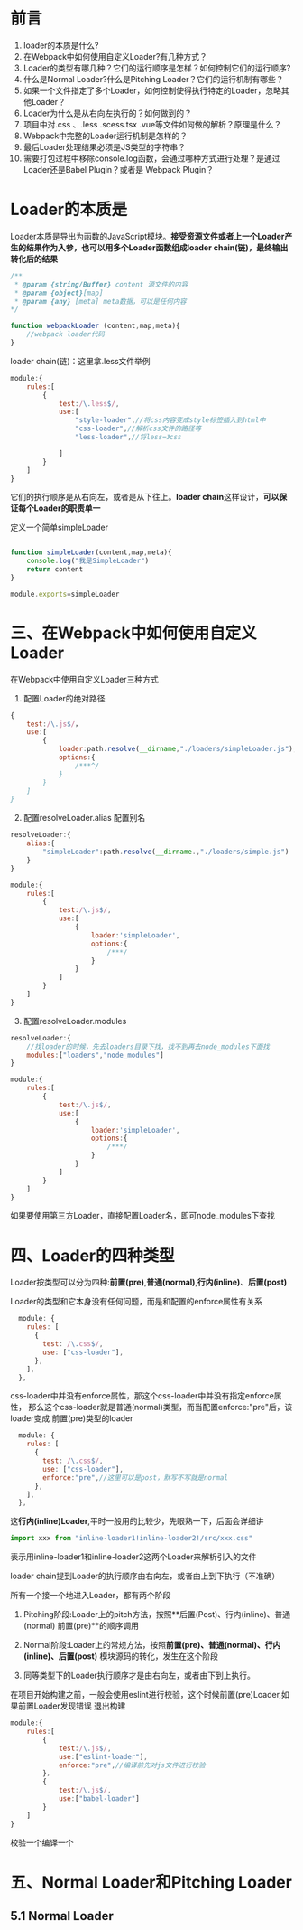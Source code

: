 # 前言
1. loader的本质是什么?
2. 在Webpack中如何使用自定义Loader?有几种方式？
3. Loader的类型有哪几种？它们的运行顺序是怎样？如何控制它们的运行顺序?
4. 什么是Normal Loader?什么是Pitching Loader？它们的运行机制有哪些？
5. 如果一个文件指定了多个Loader，如何控制使得执行特定的Loader，忽略其他Loader？
6. Loader为什么是从右向左执行的？如何做到的？
7. 项目中对.css 、.less .scess.tsx .vue等文件如何做的解析？原理是什么？
8. Webpack中完整的Loader运行机制是怎样的？
9. 最后Loader处理结果必须是JS类型的字符串？
10. 需要打包过程中移除console.log函数，会通过哪种方式进行处理？是通过Loader还是Babel Plugin？或者是 Webpack Plugin？


# Loader的本质是

Loader本质是导出为函数的JavaScript模块。**接受资源文件或者上一个Loader产生的结果作为入参，也可以用多个Loader函数组成loader chain(链)，最终输出转化后的结果**


```js
/**
 * @param {string/Buffer} content 源文件的内容
 * @param {object}[map]
 * @param {any} [meta] meta数据，可以是任何内容
*/

function webpackLoader (content,map,meta){
    //webpack loader代码
}
```

loader chain(链)：这里拿.less文件举例

```js
module:{
    rules:[
        {
            test:/\.less$/,
            use:[
                "style-loader",//将css内容变成style标签插入到html中
                "css-loader",//解析css文件的路径等
                "less-loader",//将less=》css

            ]
        }
    ]
}

```

它们的执行顺序是从右向左，或者是从下往上。**loader chain**这样设计，**可以保证每个Loader的职责单一**


定义一个简单simpleLoader
```js

function simpleLoader(content,map,meta){
    console.log("我是SimpleLoader")
    return content
}

module.exports=simpleLoader
```

# 三、在Webpack中如何使用自定义Loader


在Webpack中使用自定义Loader三种方式

1. 配置Loader的绝对路径
```js
{
    test:/\.js$/，
    use:[
        {
            loader:path.resolve(__dirname,"./loaders/simpleLoader.js"),
            options:{
                /***^/
            }
        }
    ]
}
```
2. 配置resolveLoader.alias 配置别名

```js
resolveLoader:{
    alias:{
        "simpleLoader":path.resolve(__dirname.,"./loaders/simple.js")
    }
}

module:{
    rules:[
        {
            test:/\.js$/,
            use:[
                {
                    loader:'simpleLoader',
                    options:{
                        /***/
                    }
                }
            ]
        }
    ]
}

```

3. 配置resolveLoader.modules

```js
resolveLoader:{
    //找loader的时候，先去loaders目录下找，找不到再去node_modules下面找
    modules:["loaders","node_modules"]
}

module:{
    rules:[
        {
            test:/\.js$/,
            use:[
                {
                    loader:'simpleLoader',
                    options:{
                        /***/
                    }
                }
            ]
        }
    ]
}

```
如果要使用第三方Loader，直接配置Loader名，即可node_modules下查找


# 四、Loader的四种类型

Loader按类型可以分为四种:**前置(pre)**,**普通(normal)**,**行内(inline)**、**后置(post)**

Loader的类型和它本身没有任何问题，而是和配置的enforce属性有关系

```js
  module: {
    rules: [
      {
        test: /\.css$/,
        use: ["css-loader"],
      },
    ],
  },

```
css-loader中并没有enforce属性，那这个css-loader中并没有指定enforce属性，
那么这个css-loader就是普通(normal)类型，而当配置enforce:"pre"后，该loader变成
前置(pre)类型的loader

```js
  module: {
    rules: [
      {
        test: /\.css$/,
        use: ["css-loader"],
        enforce:"pre",//这里可以是post，默写不写就是normal
      },
    ],
  },

```

这**行内(inline)Loader**,平时一般用的比较少，先眼熟一下，后面会详细讲

```js
import xxx from "inline-loader1!inline-loader2!/src/xxx.css"
```

表示用inline-loader1和inline-loader2这两个Loader来解析引入的文件

loader chain提到Loader的执行顺序由右向左，或者由上到下执行（不准确）

所有一个接一个地进入Loader，都有两个阶段
1. Pitching阶段:Loader上的pitch方法，按照**后置(Post)、行内(inline)、普通(normal)
   前置(pre)**的顺序调用

2. Normal阶段:Loader上的常规方法，按照**前置(pre)、普通(normal)、行内(inline)、后置(post)**
   模块源码的转化，发生在这个阶段

3. 同等类型下的Loader执行顺序才是由右向左，或者由下到上执行。
   

在项目开始构建之前，一般会使用eslint进行校验，这个时候前置(pre)Loader,如果前置Loader发现错误
退出构建

```js
module:{
    rules:[
        {
            test:/\.js$/,
            use:["eslint-loader"],
            enforce:"pre",//编译前先对js文件进行校验
        }，
        {
            test:/\.js$/,
            use:["babel-loader"]
        }
    ]
}

```
校验一个编译一个

# 五、Normal Loader和Pitching Loader

## 5.1 Normal Loader